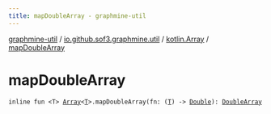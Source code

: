 ```yaml
---
title: mapDoubleArray - graphmine-util
---
```


[graphmine-util](../../index.html) / [io.github.sof3.graphmine.util](../index.html) / [kotlin.Array](index.html) / [mapDoubleArray](./map-double-array.html)

# mapDoubleArray

`inline fun <T> `[`Array`](https://kotlinlang.org/api/latest/jvm/stdlib/kotlin/-array/index.html)`<`[`T`](map-double-array.html#T)`>.mapDoubleArray(fn: (`[`T`](map-double-array.html#T)`) -> `[`Double`](https://kotlinlang.org/api/latest/jvm/stdlib/kotlin/-double/index.html)`): `[`DoubleArray`](https://kotlinlang.org/api/latest/jvm/stdlib/kotlin/-double-array/index.html)